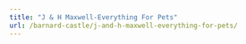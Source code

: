 ```yaml
---
title: "J & H Maxwell-Everything For Pets"
url: /barnard-castle/j-and-h-maxwell-everything-for-pets/
---
```

